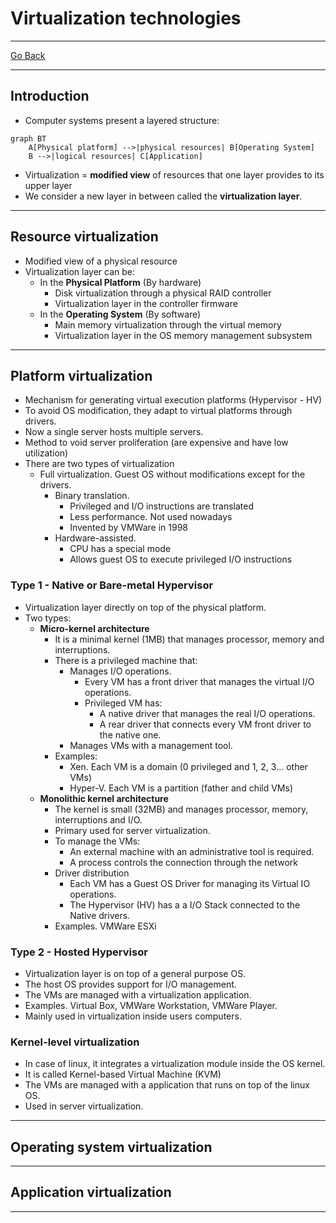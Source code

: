 # Virtualization technologies
---
[Go Back](UNIOVI/3S2_IntSys/README.md)

---
## Introduction
- Computer systems present a layered structure:
```mermaid
graph BT
    A[Physical platform] -->|physical resources| B[Operating System]
    B -->|logical resources| C[Application]
```
- Virtualization = **modified view** of resources that one layer provides to its upper layer
- We consider a new layer in between called the **virtualization layer**.
---
## Resource virtualization
- Modified view of a physical resource
- Virtualization layer can be:
	- In the **Physical Platform** (By hardware)
		- Disk virtualization through a physical RAID controller
		- Virtualization layer in the controller firmware
	- In the **Operating System** (By software)
		- Main memory virtualization through the virtual memory
		- Virtualization layer in the OS memory management subsystem
---
## Platform virtualization
- Mechanism for generating virtual execution platforms (Hypervisor - HV)
- To avoid OS modification, they adapt to virtual platforms through drivers.
- Now a single server hosts multiple servers.
- Method to void server proliferation (are expensive and have low utilization)
- There are two types of virtualization
	- Full virtualization. Guest OS without modifications except for the drivers.
		- Binary translation.
			- Privileged and I/O instructions are translated
			- Less performance. Not used nowadays
			- Invented by VMWare in 1998
		- Hardware-assisted. 
			- CPU has a special mode
			- Allows guest OS to execute privileged I/O instructions
### Type 1 - Native or Bare-metal Hypervisor
- Virtualization layer directly on top of the physical platform.
- Two types:
	- **Micro-kernel architecture**
		- It is a minimal kernel (1MB) that manages processor, memory and interruptions.
		- There is a privileged machine that:
			- Manages I/O operations.
				- Every VM has a front driver that manages the virtual I/O operations.
				- Privileged VM has:
					- A native driver that manages the real I/O operations.
					- A rear driver that connects every VM front driver to the native one.
			- Manages VMs with a management tool.
		- Examples:
			- Xen. Each VM is a domain (0 privileged and 1, 2, 3... other VMs)
			- Hyper-V. Each VM is a partition (father and child VMs)
	- **Monolithic kernel architecture**
		- The kernel is small (32MB) and manages processor, memory, interruptions and I/O.
		- Primary used for server virtualization.
		- To manage the VMs:
			- An external machine with an administrative tool is required.
			- A process controls the connection through the network
		- Driver distribution
			- Each VM has a Guest OS Driver for managing its Virtual IO operations.
			- The Hypervisor (HV) has a a I/O Stack connected to the Native drivers.
		- Examples. VMWare ESXi
### Type 2 - Hosted Hypervisor
- Virtualization layer is on top of a general purpose OS.
- The host OS provides support for I/O management.
- The VMs are managed with a virtualization application.
- Examples. Virtual Box, VMWare Workstation, VMWare Player.
- Mainly used in virtualization inside users computers.
### Kernel-level virtualization
- In case of linux, it integrates a virtualization module inside the OS kernel.
- It is called Kernel-based Virtual Machine (KVM)
- The VMs are managed with a application that runs on top of the linux OS.
- Used in server virtualization.
---
## Operating system virtualization

---
## Application virtualization

---